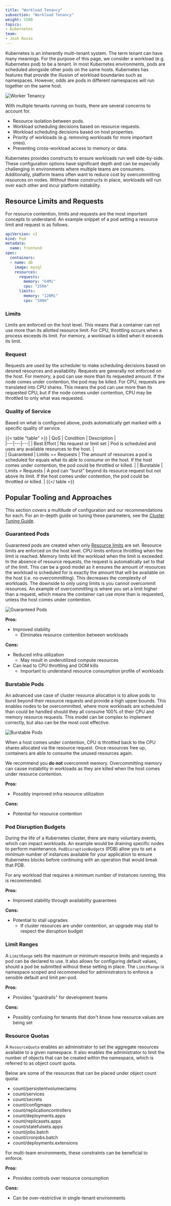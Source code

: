 ```yaml
---
title: "Workload Tenancy"
subsection: "Workload Tenancy"
weight: 1500
topics:
- Kubernetes
team:
- Josh Rosso
---
```


Kubernetes is an inherently multi-tenant system. The term tenant can
have many meanings. For the purpose of this page, we consider a workload (e.g.
Kubernetes pod) to be a tenant. In most Kubernetes environments, pods are
scheduled alongside other pods on the same hosts. Kubernetes has features that
provide the illusion of workload boundaries such as namespaces. However, odds
are pods in different namespaces will run together on the same host.

![Worker Tenancy](/images/guides/kubernetes/workload-tenancy/diagrams/k8s-workers-tenancy.png)

With multiple tenants running on hosts, there are several concerns to account
for.

- Resource isolation between pods.
- Workload scheduling decisions based on resource requests.
- Workload scheduling decisions based on host properties.
- Priority of workloads (e.g. removing workloads for more important ones).
- Preventing cross-workload access to memory or data.

Kubernetes provides constructs to ensure workloads run well side-by-side. These
configuration options have significant depth and can be especially challenging
in environments where multiple teams are consumers. Additionally, platform teams
often want to reduce cost by overcommitting resources on nodes. Without these
constructs in place, workloads will run over each other and incur platform
instability.

## Resource Limits and Requests

For resource contention, limits and requests are the most important concepts to
understand. An example snippet of a pod setting a resource limit and request is
as follows.

```yaml
apiVersion: v1
kind: Pod
metadata:
  name: frontend
spec:
  containers:
  - name: db
    image: mysql
    resources:
      requests:
        memory: "64Mi"
        cpu: "250m"
      limits:
        memory: "128Mi"
        cpu: "500m"
```

### Limits

Limits are enforced on the host level. This means that a container can not use
more than its allotted resource limit. For CPU, throttling occurs when a process
exceeds its limit. For memory, a workload is killed when it exceeds its limit.

### Request

Requests are used by the scheduler to make scheduling decisions based on desired
resources and availability. Requests are generally not enforced on the host. For
memory, a pod can use more than its requested amount. If the node comes under
contention, the pod may be killed. For CPU, requests are translated into CPU
shares. This means the pod can use more than its requested CPU, but if the node
comes under contention, CPU may be throttled to only what was requested.

### Quality of Service

Based on what is configured above, pods automatically get marked with a specific
quality of service.

{{< table "table" >}}
| QoS  | Condition  | Description  |  
|---|---|---|
| Best Effort | No request or limit set | Pod is scheduled and uses any available resources to the host.  |  
| Guaranteed | Limits == Requests  | The amount of resources a pod is scheduled for equals what its able to consume on the host. If the host comes under contention, the pod could be throttled or killed.  |
| Burstable | Limits > Requests  | A pod can "burst" beyond its resource request but not above its limit. If the host comes under contention, the pod could be throttled or killed. |
{{</ table >}}

## Popular Tooling and Approaches

This section covers a multitude of configuration and our recommendations for
each. For an in-depth guide on tuning these parameters, see the [Cluster Tuning
Guide](../guides/cluster-tuning).

### Guaranteed Pods

Guaranteed pods are created when only [Resource
limits](https://kubernetes.io/docs/concepts/configuration/manage-compute-resources-container/#how-pods-with-resource-limits-are-run)
are set. Resource limits are enforced on the host level. CPU limits enforce
throttling when the limit is reached. Memory limits kill the workload when the
limit is exceeded. In the absence of resource requests, the request is
automatically set to that of the limit. This can be a good model as it ensures
the amount of resources the workload is scheduled for is exactly the amount that
will be available on the host (i.e. no overcommitting). This decreases the
complexity of workloads. The downside to only using limits is you cannot
overcommit resources. An example of overcommitting is where you set a limit
higher than a request, which means the container can use more than is requested,
unless the host comes under contention.

![Guaranteed Pods](/images/guides/kubernetes/workload-tenancy/guaranteed-pods.png)

**Pros:**
* Improved stability
    * Eliminates resource contention between workloads

**Cons:**
* Reduced infra utilization
    * May result in underutilized compute resources
* Can lead to CPU throttling and OOM kills
    * Important to understand resource consumption profile of workloads

### Burstable Pods

An advanced use case of cluster resource allocation is to allow pods to burst
beyond their resource requests and provide a high upper bounds. This enables
nodes to be overcommitted, where more workloads are scheduled than could be
handled should they all consume 100% of their CPU and memory resource requests.
This model can be complex to implement correctly, but also can be the most cost
effective.

![Burstable Pods](/images/guides/kubernetes/workload-tenancy/burstable-pod.png)

When a host comes under contention, CPU is throttled back to the CPU shares
allocated via the resource request. Once resources free up, containers are able
to consume the unused resources again.

We recommend you **do not** overcommit memory. Overcommitting memory can cause
instability in workloads as they are killed when the host comes under resource
contention.

**Pros:**
* Possibly improved infra resource utilization

**Cons:**
* Potential for resource contention

### Pod Disruption Budgets

During the life of a Kubernetes cluster, there are many voluntary events, which
can impact workloads. An example would be draining specific nodes to perform
maintenance. `PodDisruptionBudget`s (PDB) allow you to set a minimum number of
instances available for your application to ensure Kubernetes blocks before
continuing with an operation that would break that PDB.

For any workload that requires a minimum number of instances running, this is
recommended.

**Pros:**
* Improved stability through availability guarantees

**Cons:**
* Potential to stall upgrades
    * If cluster resources are under contention, an upgrade may stall to respect
      the disruption budget

### Limit Ranges

A `LimitRange` sets the maximum or minimum resource limits and requests a pod
can be declared to use. It also allows for configuring default values, should a
pod be submitted without these setting in place. The `LimitRange` is namespace
scoped and recommended for administrators to enforce a sensible default and
limit per-pod.

**Pros:**
* Provides "guardrails" for development teams

**Cons:**
* Possibly confusing for tenants that don't know how resource values are being set

### Resource Quotas

A `ResourceQuota` enables an administrator to set the aggregate resources
available to a given namespace. It also enables the administrator to limit the
number of objects that can be created within the namespace, which is referred to
as object count quota.

Below are some of the resources that can be placed under object count quota:

* count/persistentvolumeclaims
* count/services
* count/secrets
* count/configmaps
* count/replicationcontrollers
* count/deployments.apps
* count/replicasets.apps
* count/statefulsets.apps
* count/jobs.batch
* count/cronjobs.batch
* count/deployments.extensions

For multi-team environments, these constraints can be beneficial to enforce.

**Pros:**
* Provides controls over resource consumption

**Cons:**
* Can be over-restrictive in single-tenant environments
